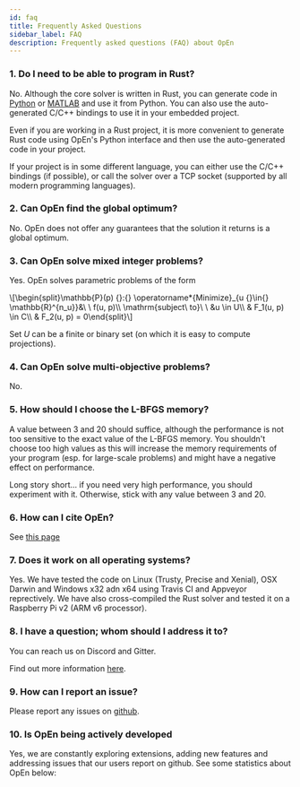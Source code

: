 ```yaml
---
id: faq
title: Frequently Asked Questions
sidebar_label: FAQ
description: Frequently asked questions (FAQ) about OpEn
---
```


<script type="text/x-mathjax-config">MathJax.Hub.Config({tex2jax: {inlineMath: [['$','$'], ['\\(','\\)']]}});</script>
<script type="text/javascript" src="https://cdn.mathjax.org/mathjax/latest/MathJax.js?config=TeX-AMS-MML_HTMLorMML"></script>

<script>
  ((window.gitter = {}).chat = {}).options = {
    room: 'alphaville/optimization-engine'
  };
</script>
<script src="https://sidecar.gitter.im/dist/sidecar.v1.js" async defer></script>

### 1. Do I need to be able to program in Rust?

No. Although the core solver is written in Rust, you can
generate code in [Python](./python-interface) or
 [MATLAB](./matlab-interface) and use it from Python.
You can also use the auto-generated C/C++ bindings to use 
it in your embedded project.

Even if you are working in a Rust project, it is more 
convenient to generate Rust code using OpEn's Python
interface and then use the auto-generated code in your
project.

If your project is in some different language, you can 
either use the C/C++ bindings (if possible), or call
the solver over a TCP socket (supported by all modern
programming languages).
  
### 2. Can OpEn find the global optimum?
No. OpEn does not offer any guarantees that the solution it returns is a global optimum.

### 3. Can OpEn solve mixed integer problems?
Yes. OpEn solves parametric problems of the form

<div class="math">
\[\begin{split}\mathbb{P}(p) {}:{} \operatorname*{Minimize}_{u {}\in{} \mathbb{R}^{n_u}}&amp;\ \ f(u, p)\\
\mathrm{subject\ to}\ \  &amp;u \in U\\
&amp; F_1(u, p) \in C\\
&amp; F_2(u, p) = 0\end{split}\]</div>

Set $U$ can be a finite or binary set (on which it is easy to compute projections).

### 4. Can OpEn solve multi-objective problems?
No.

### 5. How should I choose the L-BFGS memory?
A value between 3 and 20 should suffice, although the performance is not too sensitive to the exact value of the L-BFGS memory. You shouldn't choose too high values as this will increase the memory requirements of your program (esp. for large-scale problems) and might have a negative effect on performance. 

Long story short... if you need very high performance, you should experiment with it. Otherwise, stick with any value between 3 and 20.

### 6. How can I cite OpEn?
See [this page](cite_open)

### 7. Does it work on all operating systems?
Yes. We have tested the code on Linux (Trusty, Precise 
and Xenial), OSX Darwin and Windows x32 adn x64
using Travis CI and Appveyor reprectively. We have 
also cross-compiled the Rust solver and tested it 
on a Raspberry Pi v2 (ARM v6 processor).

### 8. I have a question; whom should I address it to?
You can reach us on Discord and Gitter. 

Find out more information [here](https://alphaville.github.io/optimization-engine/blog/2019/03/06/talk-to-us).

### 9. How can I report an issue?
Please report any issues on [github](https://github.com/alphaville/optimization-engine/issues).


### 10. Is OpEn being actively developed

Yes, we are constantly exploring extensions, adding new features and addressing issues that our users report on github. See some statistics about OpEn below:

<script type='text/javascript' src='https://www.openhub.net/p/optimization-engine/widgets/project_factoids_stats?format=js'></script>
